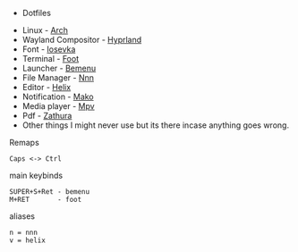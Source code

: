 * Dotfiles
+ Linux              - [Arch](https://archlinux.org/)
+ Wayland Compositor - [Hyprland](https://aur.archlinux.org/packages/waybar-hyprland-git)
+ Font               - [Iosevka](https://github.com/be5invis/Iosevka)
+ Terminal           - [Foot](https://codeberg.org/dnkl/foot)
+ Launcher           - [Bemenu](https://github.com/Cloudef/bemenu)
+ File Manager       - [Nnn](https://github.com/jarun/nnn)
+ Editor             - [Helix](https://helix-editor.com/)
+ Notification       - [Mako](https://github.com/emersion/mako)
+ Media player       - [Mpv](https://mpv.io/)
+ Pdf                - [Zathura](https://pwmt.org/projects/zathura/)
+ Other things I might never use but its there incase anything goes wrong.


Remaps
```
Caps <-> Ctrl
```

main keybinds
```
SUPER+S+Ret - bemenu
M+RET       - foot
```

aliases
```
n = nnn
v = helix
```
